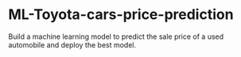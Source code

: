# ML-Toyota-cars-price-prediction
Build a machine learning model to predict the sale price of a used automobile and deploy the best model.
